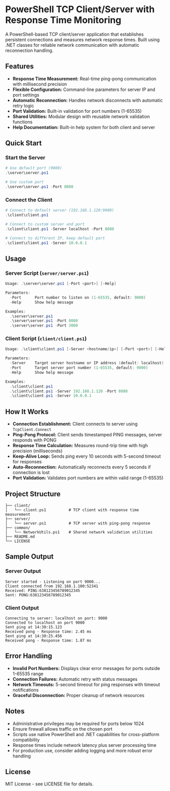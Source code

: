 # PowerShell TCP Client/Server with Response Time Monitoring

A PowerShell-based TCP client/server application that establishes persistent connections and measures network response times. Built using .NET classes for reliable network communication with automatic reconnection handling.

## Features

- **Response Time Measurement:** Real-time ping-pong communication with millisecond precision
- **Flexible Configuration:** Command-line parameters for server IP and port settings
- **Automatic Reconnection:** Handles network disconnects with automatic retry logic
- **Port Validation:** Built-in validation for port numbers (1-65535)
- **Shared Utilities:** Modular design with reusable network validation functions
- **Help Documentation:** Built-in help system for both client and server

## Quick Start

### Start the Server
```powershell
# Use default port (9000)
.\server\server.ps1

# Use custom port
.\server\server.ps1 -Port 8080
```

### Connect the Client
```powershell
# Connect to default server (192.168.1.120:9000)
.\client\client.ps1

# Connect to custom server and port
.\client\client.ps1 -Server localhost -Port 8080

# Connect to different IP, keep default port
.\client\client.ps1 -Server 10.0.0.1
```

## Usage

### Server Script (`server/server.ps1`)
```powershell
Usage: .\server\server.ps1 [-Port <port>] [-Help]

Parameters:
  -Port      Port number to listen on (1-65535, default: 9000)
  -Help      Show help message

Examples:
  .\server\server.ps1
  .\server\server.ps1 -Port 8080
  .\server\server.ps1 -Port 3000
```

### Client Script (`client/client.ps1`)
```powershell
Usage: .\client\client.ps1 [-Server <hostname/ip>] [-Port <port>] [-Help]

Parameters:
  -Server    Target server hostname or IP address (default: localhost)
  -Port      Target server port number (1-65535, default: 9000)
  -Help      Show help message

Examples:
  .\client\client.ps1
  .\client\client.ps1 -Server 192.168.1.120 -Port 8080
  .\client\client.ps1 -Server 10.0.0.1
```

## How It Works

- **Connection Establishment:** Client connects to server using `TcpClient.Connect`
- **Ping-Pong Protocol:** Client sends timestamped PING messages, server responds with PONG
- **Response Time Calculation:** Measures round-trip time with high precision (milliseconds)
- **Keep-Alive Loop:** Sends ping every 10 seconds with 5-second timeout for responses
- **Auto-Reconnection:** Automatically reconnects every 5 seconds if connection is lost
- **Port Validation:** Validates port numbers are within valid range (1-65535)

## Project Structure

```
├── client/
│   └── client.ps1          # TCP client with response time measurement
├── server/
│   └── server.ps1          # TCP server with ping-pong response
├── common/
│   └── NetworkUtils.ps1    # Shared network validation utilities
├── README.md
└── LICENSE
```

## Sample Output

### Server Output
```
Server started - Listening on port 9000...
Client connected from 192.168.1.100:52341
Received: PING:638123456789012345
Sent: PONG:638123456789012345
```

### Client Output
```
Connecting to server: localhost on port: 9000
Connected to localhost on port 9000
Sent ping at 14:30:15.123
Received pong - Response time: 2.45 ms
Sent ping at 14:30:25.456
Received pong - Response time: 1.87 ms
```

## Error Handling

- **Invalid Port Numbers:** Displays clear error messages for ports outside 1-65535 range
- **Connection Failures:** Automatic retry with status messages
- **Network Timeouts:** 5-second timeout for ping responses with timeout notifications
- **Graceful Disconnection:** Proper cleanup of network resources

## Notes

- Administrative privileges may be required for ports below 1024
- Ensure firewall allows traffic on the chosen port
- Scripts use native PowerShell and .NET capabilities for cross-platform compatibility
- Response times include network latency plus server processing time
- For production use, consider adding logging and more robust error handling

## License

MIT License - see LICENSE file for details.

